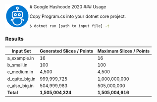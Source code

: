 <img align="left" src="https://github.com/ctufaro/GoogleHashCode2020/blob/master/logo.png?raw=true">
# Google Hashcode 2020
### Usage

Copy Program.cs into your dotnet core project.

```sh
$ dotnet run [path to input file] -t
```

### Results
| Input Set | Generated Slices / Points | Maximum Slices / Points |
| ------ | ------ | ------ |
| a_example.in | 16 | 16 |
| b_small.in | 100 | 100 |
| c_medium.in | 4,500 | 4,500 |
| d_quite_big.in | 999,999,725 | 1,000,000,000 |
| e_also_big.in | 504,999,983 | 505,000,000 |
| **Total** | **1,505,004,324** | **1,505,004,616** |

